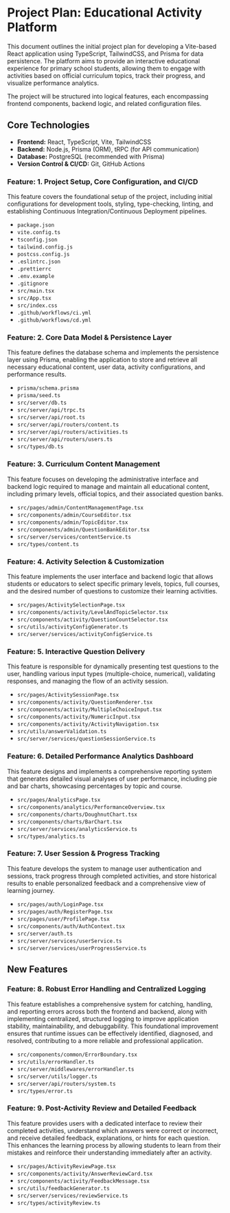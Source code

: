 # Project Plan: Educational Activity Platform

This document outlines the initial project plan for developing a Vite-based React application using TypeScript, TailwindCSS, and Prisma for data persistence. The platform aims to provide an interactive educational experience for primary school students, allowing them to engage with activities based on official curriculum topics, track their progress, and visualize performance analytics.

The project will be structured into logical features, each encompassing frontend components, backend logic, and related configuration files.

## Core Technologies

*   **Frontend:** React, TypeScript, Vite, TailwindCSS
*   **Backend:** Node.js, Prisma (ORM), tRPC (for API communication)
*   **Database:** PostgreSQL (recommended with Prisma)
*   **Version Control & CI/CD:** Git, GitHub Actions

### Feature: 1. Project Setup, Core Configuration, and CI/CD

This feature covers the foundational setup of the project, including initial configurations for development tools, styling, type-checking, linting, and establishing Continuous Integration/Continuous Deployment pipelines.

*   `package.json`
*   `vite.config.ts`
*   `tsconfig.json`
*   `tailwind.config.js`
*   `postcss.config.js`
*   `.eslintrc.json`
*   `.prettierrc`
*   `.env.example`
*   `.gitignore`
*   `src/main.tsx`
*   `src/App.tsx`
*   `src/index.css`
*   `.github/workflows/ci.yml`
*   `.github/workflows/cd.yml`

### Feature: 2. Core Data Model & Persistence Layer

This feature defines the database schema and implements the persistence layer using Prisma, enabling the application to store and retrieve all necessary educational content, user data, activity configurations, and performance results.

*   `prisma/schema.prisma`
*   `prisma/seed.ts`
*   `src/server/db.ts`
*   `src/server/api/trpc.ts`
*   `src/server/api/root.ts`
*   `src/server/api/routers/content.ts`
*   `src/server/api/routers/activities.ts`
*   `src/server/api/routers/users.ts`
*   `src/types/db.ts`

### Feature: 3. Curriculum Content Management

This feature focuses on developing the administrative interface and backend logic required to manage and maintain all educational content, including primary levels, official topics, and their associated question banks.

*   `src/pages/admin/ContentManagementPage.tsx`
*   `src/components/admin/CourseEditor.tsx`
*   `src/components/admin/TopicEditor.tsx`
*   `src/components/admin/QuestionBankEditor.tsx`
*   `src/server/services/contentService.ts`
*   `src/types/content.ts`

### Feature: 4. Activity Selection & Customization

This feature implements the user interface and backend logic that allows students or educators to select specific primary levels, topics, full courses, and the desired number of questions to customize their learning activities.

*   `src/pages/ActivitySelectionPage.tsx`
*   `src/components/activity/LevelAndTopicSelector.tsx`
*   `src/components/activity/QuestionCountSelector.tsx`
*   `src/utils/activityConfigGenerator.ts`
*   `src/server/services/activityConfigService.ts`

### Feature: 5. Interactive Question Delivery

This feature is responsible for dynamically presenting test questions to the user, handling various input types (multiple-choice, numerical), validating responses, and managing the flow of an activity session.

*   `src/pages/ActivitySessionPage.tsx`
*   `src/components/activity/QuestionRenderer.tsx`
*   `src/components/activity/MultipleChoiceInput.tsx`
*   `src/components/activity/NumericInput.tsx`
*   `src/components/activity/ActivityNavigation.tsx`
*   `src/utils/answerValidation.ts`
*   `src/server/services/questionSessionService.ts`

### Feature: 6. Detailed Performance Analytics Dashboard

This feature designs and implements a comprehensive reporting system that generates detailed visual analyses of user performance, including pie and bar charts, showcasing percentages by topic and course.

*   `src/pages/AnalyticsPage.tsx`
*   `src/components/analytics/PerformanceOverview.tsx`
*   `src/components/charts/DoughnutChart.tsx`
*   `src/components/charts/BarChart.tsx`
*   `src/server/services/analyticsService.ts`
*   `src/types/analytics.ts`

### Feature: 7. User Session & Progress Tracking

This feature develops the system to manage user authentication and sessions, track progress through completed activities, and store historical results to enable personalized feedback and a comprehensive view of learning journey.

*   `src/pages/auth/LoginPage.tsx`
*   `src/pages/auth/RegisterPage.tsx`
*   `src/pages/user/ProfilePage.tsx`
*   `src/components/auth/AuthContext.tsx`
*   `src/server/auth.ts`
*   `src/server/services/userService.ts`
*   `src/server/services/userProgressService.ts`

## New Features

### Feature: 8. Robust Error Handling and Centralized Logging

This feature establishes a comprehensive system for catching, handling, and reporting errors across both the frontend and backend, along with implementing centralized, structured logging to improve application stability, maintainability, and debuggability. This foundational improvement ensures that runtime issues can be effectively identified, diagnosed, and resolved, contributing to a more reliable and professional application.

*   `src/components/common/ErrorBoundary.tsx`
*   `src/utils/errorHandler.ts`
*   `src/server/middlewares/errorHandler.ts`
*   `src/server/utils/logger.ts`
*   `src/server/api/routers/system.ts`
*   `src/types/error.ts`

### Feature: 9. Post-Activity Review and Detailed Feedback

This feature provides users with a dedicated interface to review their completed activities, understand which answers were correct or incorrect, and receive detailed feedback, explanations, or hints for each question. This enhances the learning process by allowing students to learn from their mistakes and reinforce their understanding immediately after an activity.

*   `src/pages/ActivityReviewPage.tsx`
*   `src/components/activity/AnswerReviewCard.tsx`
*   `src/components/activity/FeedbackMessage.tsx`
*   `src/utils/feedbackGenerator.ts`
*   `src/server/services/reviewService.ts`
*   `src/types/activityReview.ts`
